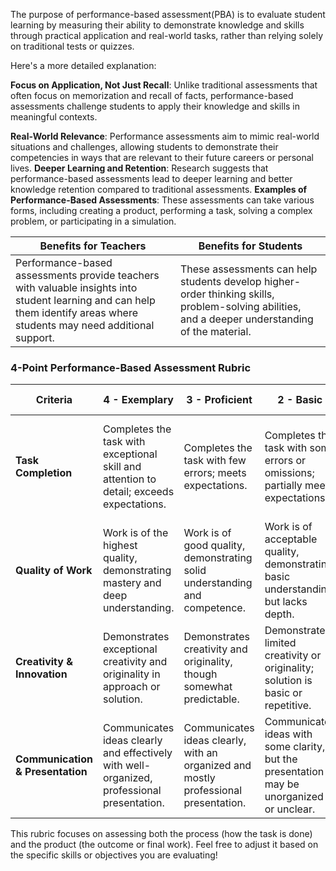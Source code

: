 The purpose of performance-based assessment(PBA) is to evaluate student learning by measuring their ability to demonstrate knowledge and skills through practical application and real-world tasks, rather than relying solely on traditional tests or quizzes. 

Here's a more detailed explanation:

**Focus on Application, Not Just Recall**:
Unlike traditional assessments that often focus on memorization and recall of facts, performance-based assessments challenge students to apply their knowledge and skills in meaningful contexts. 

**Real-World Relevance**:
Performance assessments aim to mimic real-world situations and challenges, allowing students to demonstrate their competencies in ways that are relevant to their future careers or personal lives. 
**Deeper Learning and Retention**:
Research suggests that performance-based assessments lead to deeper learning and better knowledge retention compared to traditional assessments. 
**Examples of Performance-Based Assessments**:
These assessments can take various forms, including creating a product, performing a task, solving a complex problem, or participating in a simulation. 

| Benefits for Teachers | Benefits for Students |
| ------------------------- | ------------------------- |
| Performance-based assessments provide teachers with valuable insights into student learning and can help them identify areas where students may need additional support. | These assessments can help students develop higher-order thinking skills, problem-solving abilities, and a deeper understanding of the material. |

### 4-Point Performance-Based Assessment Rubric

| **Criteria**               | **4 - Exemplary**                            | **3 - Proficient**                             | **2 - Basic**                                  | **1 - Needs Improvement**                      |
|----------------------------|---------------------------------------------|----------------------------------------------|-----------------------------------------------|------------------------------------------------|
| **Task Completion**         | Completes the task with exceptional skill and attention to detail; exceeds expectations. | Completes the task with few errors; meets expectations. | Completes the task with some errors or omissions; partially meets expectations. | Does not complete the task or completes it with significant errors or omissions. |
| **Quality of Work**         | Work is of the highest quality, demonstrating mastery and deep understanding. | Work is of good quality, demonstrating solid understanding and competence. | Work is of acceptable quality, demonstrating basic understanding but lacks depth. | Work is of poor quality, demonstrating a lack of understanding or effort. |
| **Creativity & Innovation** | Demonstrates exceptional creativity and originality in approach or solution. | Demonstrates creativity and originality, though somewhat predictable. | Demonstrates limited creativity or originality; solution is basic or repetitive. | Lacks creativity or originality; approach or solution is overly simplistic. |
| **Communication & Presentation** | Communicates ideas clearly and effectively with well-organized, professional presentation. | Communicates ideas clearly, with an organized and mostly professional presentation. | Communicates ideas with some clarity, but the presentation may be unorganized or unclear. | Struggles to communicate ideas clearly; presentation is disorganized or hard to follow. |

This rubric focuses on assessing both the process (how the task is done) and the product (the outcome or final work). Feel free to adjust it based on the specific skills or objectives you are evaluating!
